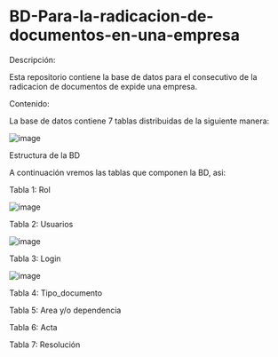 # BD-Para-la-radicacion-de-documentos-en-una-empresa

Descripción:

Esta repositorio contiene la base de datos para el consecutivo de la radicacion de documentos de expide una empresa.

Contenido:

La base de datos contiene 7 tablas distribuidas de la siguiente manera:

![image](https://github.com/user-attachments/assets/a50bdd93-5b9e-4e3c-82e6-066515692acf)

Estructura de la BD

A continuación vremos las tablas que componen la BD, asi:

Tabla 1: Rol 

![image](https://github.com/user-attachments/assets/0f88681b-82e5-4d17-8095-9ae1967b602a)

Tabla 2: Usuarios

![image](https://github.com/user-attachments/assets/b3c570d9-f5cf-4f2f-8850-b1ae9cfa3e77)

Tabla 3: Login

![image](https://github.com/user-attachments/assets/e40c383d-4fdc-4d5c-a350-91e7b75d03f6)

Tabla 4: Tipo_documento 


Tabla 5: Area y/o dependencia


Tabla 6: Acta


Tabla 7: Resolución









